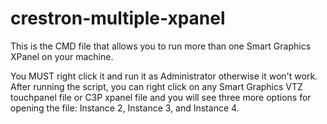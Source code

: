 # crestron-multiple-xpanel
This is the CMD file that allows you to run more than one Smart Graphics XPanel on your machine.

You MUST right click it and run it as Administrator otherwise it won't work. After running the script,
you can right click on any Smart Graphics VTZ touchpanel file or C3P xpanel file and you will see three
more options for opening the file: Instance 2, Instance 3, and Instance 4.

